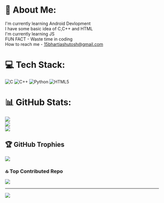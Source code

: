 # 💫 About Me:
I'm currently learning Android Devlopment<br>I have some basic idea of C,C++ and HTML<br>I'm currently learning JS<br>FUN FACT - Waste time in coding<br>How to reach me - 15bhartiashutosh@gmail.com


# 💻 Tech Stack:
![C](https://img.shields.io/badge/c-%2300599C.svg?style=for-the-badge&logo=c&logoColor=white) ![C++](https://img.shields.io/badge/c++-%2300599C.svg?style=for-the-badge&logo=c%2B%2B&logoColor=white) ![Python](https://img.shields.io/badge/python-3670A0?style=for-the-badge&logo=python&logoColor=ffdd54) ![HTML5](https://img.shields.io/badge/html5-%23E34F26.svg?style=for-the-badge&logo=html5&logoColor=white)
# 📊 GitHub Stats:
![](https://github-readme-stats.vercel.app/api?username=Ashu_Bharti&theme=aura_dark&hide_border=false&include_all_commits=true&count_private=false)<br/>
![](https://github-readme-streak-stats.herokuapp.com/?user=Ashu_Bharti&theme=aura_dark&hide_border=false)<br/>
![](https://github-readme-stats.vercel.app/api/top-langs/?username=Ashu_Bharti&theme=aura_dark&hide_border=false&include_all_commits=true&count_private=false&layout=compact)

## 🏆 GitHub Trophies
![](https://github-profile-trophy.vercel.app/?username=Ashu_Bharti&theme=radical&no-frame=false&no-bg=true&margin-w=4)

### 🔝 Top Contributed Repo
![](https://github-contributor-stats.vercel.app/api?username=Ashu_Bharti&limit=5&theme=dark&combine_all_yearly_contributions=true)

---
[![](https://visitcount.itsvg.in/api?id=Ashu_Bharti&icon=0&color=0)](https://visitcount.itsvg.in)

<!-- Proudly created with GPRM ( https://gprm.itsvg.in ) -->
